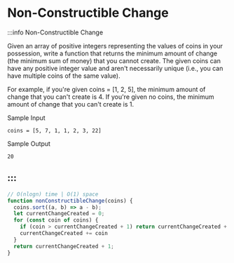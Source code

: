 # Non-Constructible Change

:::info Non-Constructible Change

Given an array of positive integers representing the values of coins in your possession, write a function that returns the minimum amount of change (the minimum sum of money) that you cannot create. The given coins can have any positive integer value and aren't necessarily unique (i.e., you can have multiple coins of the same value).

For example, if you're given coins = [1, 2, 5], the minimum amount of change that you can't create is 4. If you're given no coins, the minimum amount of change that you can't create is 1.

Sample Input
```
coins = [5, 7, 1, 1, 2, 3, 22]
```

Sample Output
```
20
```
:::
---

```js title="Solution 1"
// O(nlogn) time | O(1) space
function nonConstructibleChange(coins) {
  coins.sort((a, b) => a - b);
  let currentChangeCreated = 0;
  for (const coin of coins) {
    if (coin > currentChangeCreated + 1) return currentChangeCreated + 1;
    currentChangeCreated += coin
  }
  return currentChangeCreated + 1;
}

```